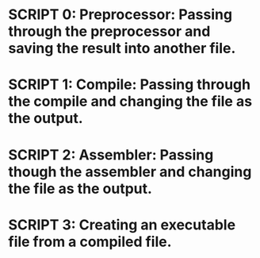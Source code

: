 # SCRIPT 0: Preprocessor: Passing through the preprocessor and saving the result into another file.
# SCRIPT 1: Compile: Passing through the compile and changing the file as the output.
# SCRIPT 2: Assembler: Passing though the assembler and changing the file as the output.
# SCRIPT 3: Creating an executable file from a compiled file. 

